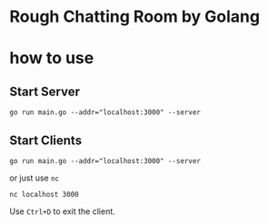 # Rough Chatting Room by Golang

# how to use

## Start Server

```shell
go run main.go --addr="localhost:3000" --server
```

## Start Clients

```shell
go run main.go --addr="localhost:3000" --server
```

or just use `nc`

```shell
nc localhost 3000
```

Use `Ctrl+D` to exit the client.
